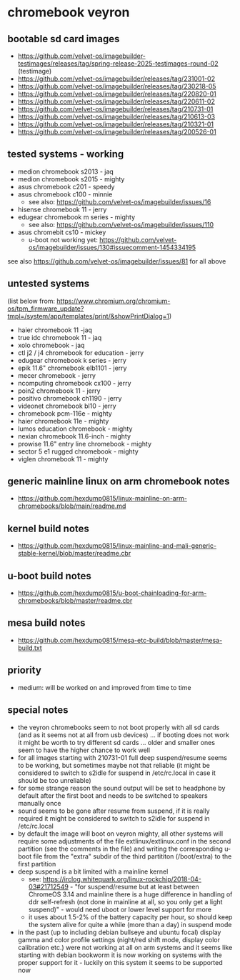 # chromebook veyron

## bootable sd card images

- https://github.com/velvet-os/imagebuilder-testimages/releases/tag/spring-release-2025-testimages-round-02 (testimage)
- https://github.com/velvet-os/imagebuilder/releases/tag/231001-02
- https://github.com/velvet-os/imagebuilder/releases/tag/230218-05
- https://github.com/velvet-os/imagebuilder/releases/tag/220820-01
- https://github.com/velvet-os/imagebuilder/releases/tag/220611-02
- https://github.com/velvet-os/imagebuilder/releases/tag/210731-01
- https://github.com/velvet-os/imagebuilder/releases/tag/210613-03
- https://github.com/velvet-os/imagebuilder/releases/tag/210321-01
- https://github.com/velvet-os/imagebuilder/releases/tag/200526-01

## tested systems - working

- medion chromebook s2013 - jaq
- medion chromebook s2015 - mighty
- asus chromebook c201 - speedy
- asus chromebook c100 - minnie
  - see also: https://github.com/velvet-os/imagebuilder/issues/16
- hisense chromebook 11 - jerry
- edugear chromebook m series - mighty
  - see also: https://github.com/velvet-os/imagebuilder/issues/110
- asus chromebit cs10 - mickey
  - u-boot not working yet: https://github.com/velvet-os/imagebuilder/issues/130#issuecomment-1454334195

see also https://github.com/velvet-os/imagebuilder/issues/81 for all above

## untested systems

(list below from: https://www.chromium.org/chromium-os/tpm_firmware_update?tmpl=/system/app/templates/print/&showPrintDialog=1)

- haier chromebook 11 -jaq
- true idc chromebook 11 - jaq
- xolo chromebook - jaq
- ctl j2 / j4 chromebook for education - jerry
- edugear chromebook k series - jerry
- epik 11.6" chromebook elb1101 - jerry
- mecer chromebook - jerry
- ncomputing chromebook cx100 - jerry
- poin2 chromebook 11 - jerry
- positivo chromebook ch1190 - jerry
- videonet chromebook bl10 - jerry
- chromebook pcm-116e - mighty
- haier chromebook 11e - mighty
- lumos education chromebook - mighty
- nexian chromebook 11.6-inch - mighty
- prowise 11.6" entry line chromebook - mighty
- sector 5 e1 rugged chromebook - mighty
- viglen chromebook 11 - mighty

## generic mainline linux on arm chromebook notes

- https://github.com/hexdump0815/linux-mainline-on-arm-chromebooks/blob/main/readme.md

## kernel build notes

- https://github.com/hexdump0815/linux-mainline-and-mali-generic-stable-kernel/blob/master/readme.cbr

## u-boot build notes

- https://github.com/hexdump0815/u-boot-chainloading-for-arm-chromebooks/blob/master/readme.cbr

## mesa build notes

- https://github.com/hexdump0815/mesa-etc-build/blob/master/mesa-build.txt

## priority

- medium: will be worked on and improved from time to time

## special notes

- the veyron chromebooks seem to not boot properly with all sd cards (and as it seems not at all from usb devices) ... if booting does not work it might be worth to try different sd cards ... older and smaller ones seem to have the higher chance to work well
- for all images starting with 210731-01 full deep suspend/resume seems to be working, but sometimes maybe not that reliable (it might be considered to switch to s2idle for suspend in /etc/rc.local in case it should be too unreliable)
- for some strange reason the sound output will be set to headphone by default after the first boot and needs to be switched to speakers manually once
- sound seems to be gone after resume from suspend, if it is really required it might be considered to switch to s2idle for suspend in
/etc/rc.local
- by default the image will boot on veyron mighty, all other systems will require some adjustments of the file extlinux/extlinux.conf in the second partition (see the comments in the file) and writing the corresponding u-boot file from the "extra" subdir of the third partititon (/boot/extra) to the first partition
- deep suspend is a bit limited with a mainline kernel
  - see: https://irclog.whitequark.org/linux-rockchip/2018-04-03#21712549 - "for suspend/resume but at least between ChromeOS 3.14 and mainline there is a huge difference in handling of ddr self-refresh (not done in mainline at all, so you only get a light suspend)" - would need uboot or lower level support for more
  - it uses about 1.5-2% of the battery capacity per hour, so should keep the system alive for quite a while (more than a day) in suspend mode
- in the past (up to including debian bullseye and ubuntu focal) display gamma and color profile settings (night/red shift mode, display color calibration etc.) were not working at all on arm systems and it seems like starting with debian bookworm it is now working on systems with the proper support for it - luckily on this system it seems to be supported now
